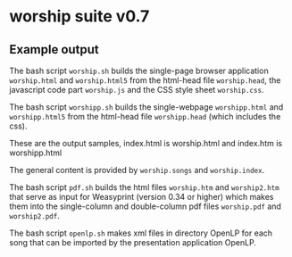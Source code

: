 # worship suite v0.7

## Example output

The bash script `worship.sh` builds the single-page browser application
`worship.html` and `worship.html5` from the html-head file `worship.head`,
the javascript code part `worship.js` and the CSS style sheet `worship.css`.

The bash script `worshipp.sh` builds the single-webpage `worshipp.html` and
`worshipp.html5` from the html-head file `worshipp.head` (which includes the css).

These are the output samples, index.html is worship.html and index.htm is worshipp.html

The general content is provided by `worship.songs` and `worship.index`.

The bash script `pdf.sh` builds the html files `worship.htm` and `worship2.htm`
that serve as input for Weasyprint (version 0.34 or higher) which makes them
into the single-column and double-column pdf files `worship.pdf` and `worship2.pdf`.

The bash script `openlp.sh` makes xml files in directory OpenLP for each song
that can be imported by the presentation application OpenLP.
